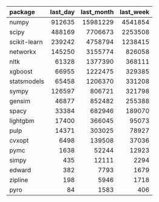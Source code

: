 | package | last_day | last_month | last_week |
| :--- | ---: | ---: | ---: |
| numpy | 912635 | 15981229 | 4541854 |
| scipy | 488169 | 7706673 | 2253508 |
| scikit-learn | 239242 | 4758794 | 1238415 |
| networkx | 145250 | 3155774 | 826058 |
| nltk | 61328 | 1377390 | 368111 |
| xgboost | 66955 | 1222475 | 329385 |
| statsmodels | 65458 | 1206370 | 331208 |
| sympy | 126597 | 806721 | 321798 |
| gensim | 46877 | 852482 | 255388 |
| spacy | 33384 | 682946 | 189070 |
| lightgbm | 17400 | 366045 | 95073 |
| pulp | 14371 | 303025 | 78927 |
| cvxopt | 6498 | 139508 | 37036 |
| pymc | 1638 | 52244 | 12923 |
| simpy | 435 | 12111 | 2294 |
| edward | 382 | 7793 | 1679 |
| zipline | 198 | 5946 | 1718 |
| pyro | 84 | 1583 | 406 |
